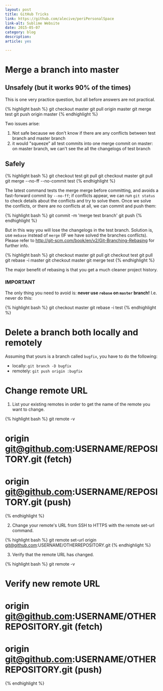 ```yaml
---
layout: post
title: GitHub Tricks
link: https://github.com/alecive/periPersonalSpace
link-alt: Sublime Website
date: 2015-05-07
category: blog
description: 
article: yes

---
```


# Merge a branch into master

## Unsafely (but it works 90% of the times)
This is one very practice question, but all before answers are not practical.

{% highlight bash %}
git checkout master
git pull origin master
git merge test
git push origin master
{% endhighlight %}

Two issues arise:

 1. Not safe because we don't know if there are any conflicts between test branch and master branch
 2. it would "squeeze" all test commits into one merge commit on master: on master branch, we can't see the all the changelogs of test branch

## Safely

{% highlight bash %}
git checkout test
git pull 
git checkout master
git pull
git merge --no-ff --no-commit test
{% endhighlight %}

The latest command tests the merge merge before committing, and avoids a fast-forward commit by `--no-ff`; if conflicts appear, we can run `git status` to check details about the conflicts and try to solve them.
Once we solve the conflicts, or there are no conflicts at all, we can commit and push them:

{% highlight bash %}
git commit -m 'merge test branch'
git push
{% endhighlight %}

But in this way you will lose the changelogs in the test branch. Solution is, use `mebase` instead of `merge` (IF we have solved the branches conflicts). Please refer to http://git-scm.com/book/en/v2/Git-Branching-Rebasing for further info.

{% highlight bash %}
git checkout master
git pull
git checkout test
git pull
git rebase -i master
git checkout master
git merge test
{% endhighlight %}

The major benefit of rebasing is that you get a much cleaner project history.

### IMPORTANT

The only thing you need to avoid is: **never use `rebase` on `master` branch!** I.e. never do this:

{% highlight bash %}
git checkout master
git rebase -i test
{% endhighlight %}

# Delete a branch both locally and remotely

Assuming that yours is a branch called `bugfix`, you have to do the following:
 
 * locally: `git branch -D bugfix`
 * remotely: `git push origin :bugfix`

# Change remote URL

1) List your existing remotes in order to get the name of the remote you want to change.

{% highlight bash %}
git remote -v
# origin  git@github.com:USERNAME/REPOSITORY.git (fetch)
# origin  git@github.com:USERNAME/REPOSITORY.git (push)
{% endhighlight %}

2) Change your remote's URL from SSH to HTTPS with the remote set-url command.

{% highlight bash %}
git remote set-url origin git@github.com:USERNAME/OTHERREPOSITORY.git
{% endhighlight %}

3) Verify that the remote URL has changed.

{% highlight bash %}
git remote -v
# Verify new remote URL
# origin  git@github.com:USERNAME/OTHERREPOSITORY.git (fetch)
# origin  git@github.com:USERNAME/OTHERREPOSITORY.git (push)
{% endhighlight %}
